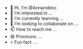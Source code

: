 - 👋 Hi, I’m @Annarobloc
- 👀 I’m interested in ...
- 🌱 I’m currently learning ...
- 💞️ I’m looking to collaborate on ...
- 📫 How to reach me ...
- 😄 Pronouns: ...
- ⚡ Fun fact: ...

<!---
Annarobloc/Annarobloc is a ✨ special ✨ repository because its `README.md` (this file) appears on your GitHub profile.
You can click the Preview link to take a look at your changes.
--->
